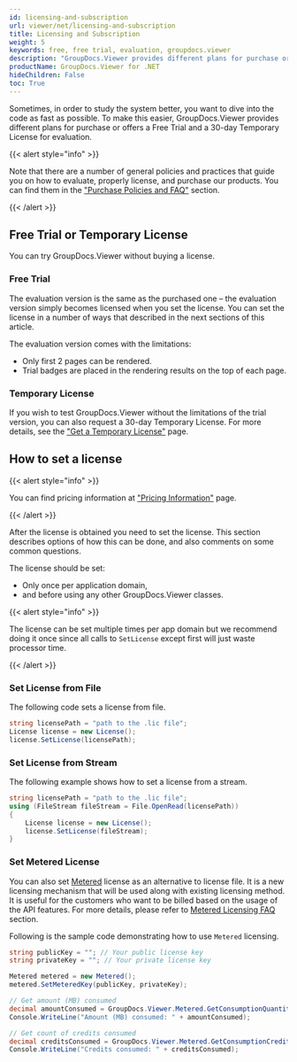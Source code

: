 ```yaml
---
id: licensing-and-subscription
url: viewer/net/licensing-and-subscription
title: Licensing and Subscription
weight: 5
keywords: free, free trial, evaluation, groupdocs.viewer
description: "GroupDocs.Viewer provides different plans for purchase or offers a Free Trial and a 30-day Temporary License for evaluation."
productName: GroupDocs.Viewer for .NET
hideChildren: False
toc: True
---
```

Sometimes, in order to study the system better, you want to dive into the code as fast as possible. To make this easier, GroupDocs.Viewer provides different plans for purchase or offers a Free Trial and a 30-day Temporary License for evaluation.

{{< alert style="info" >}}

Note that there are a number of general policies and practices that guide you on how to evaluate, properly license, and purchase our products. You can find them in the ["Purchase Policies and FAQ"](https://purchase.groupdocs.com/policies) section.

{{< /alert >}}

## Free Trial or Temporary License

You can try GroupDocs.Viewer without buying a license.

### Free Trial

The evaluation version is the same as the purchased one – the evaluation version simply becomes licensed when you set the license. You can set the license in a number of ways that described in the next sections of this article.

The evaluation version comes with the limitations:

- Only first 2 pages can be rendered.
- Trial badges are placed in the rendering results on the top of each page.

### Temporary License

If you wish to test GroupDocs.Viewer without the limitations of the trial version, you can also request a 30-day Temporary License. For more details, see the ["Get a Temporary License"](https://purchase.groupdocs.com/temporary-license) page.

## How to set a license

{{< alert style="info" >}}

You can find pricing information at ["Pricing Information"](https://purchase.groupdocs.com/pricing/viewer/net) page.

{{< /alert >}}

After the license is obtained you need to set the license. This section describes options of how this can be done, and also comments on some common questions.

The license should be set:

- Only once per application domain,
- and before using any other GroupDocs.Viewer classes.

{{< alert style="info" >}}

The license can be set multiple times per app domain but we recommend doing it once since all calls to `SetLicense` except first will just waste processor time.

{{< /alert >}}

### Set License from File

The following code sets a license from file.

```csharp
string licensePath = "path to the .lic file";
License license = new License();
license.SetLicense(licensePath);
```

### Set License from Stream

The following example shows how to set a license from a stream.

```csharp
string licensePath = "path to the .lic file";
using (FileStream fileStream = File.OpenRead(licensePath))
{
    License license = new License();
    license.SetLicense(fileStream);
}
```

### Set Metered License

You can also set [Metered](https://apireference.groupdocs.com/net/viewer/groupdocs.viewer/metered) license as an alternative to license file. It is a new licensing mechanism that will be used along with existing licensing method. It is useful for the customers who want to be billed based on the usage of the API features. For more details, please refer to [Metered Licensing FAQ](https://purchase.groupdocs.com/faqs/licensing/metered) section.

Following is the sample code demonstrating how to use `Metered` licensing.

```csharp
string publicKey = ""; // Your public license key
string privateKey = ""; // Your private license key

Metered metered = new Metered();
metered.SetMeteredKey(publicKey, privateKey);

// Get amount (MB) consumed
decimal amountConsumed = GroupDocs.Viewer.Metered.GetConsumptionQuantity();
Console.WriteLine("Amount (MB) consumed: " + amountConsumed);

// Get count of credits consumed
decimal creditsConsumed = GroupDocs.Viewer.Metered.GetConsumptionCredit();
Console.WriteLine("Credits consumed: " + creditsConsumed);
```
